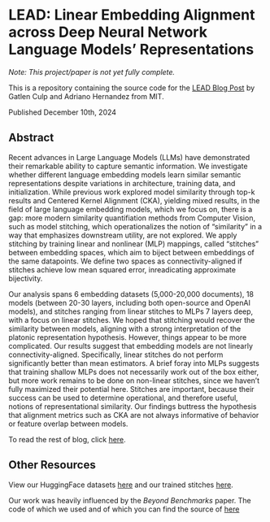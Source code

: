 # LEAD: Linear Embedding Alignment across Deep Neural Network Language Models’ Representations

_Note: This project/paper is not yet fully complete._

This is a repository containing the source code for the [LEAD Blog Post](https://gatlenculp.github.io/embedding_translation/) by Gatlen Culp and Adriano Hernandez from MIT.

Published December 10th, 2024

## Abstract

Recent advances in Large Language Models (LLMs) have demonstrated their remarkable ability to capture semantic information. We investigate whether different language embedding models learn similar semantic representations despite variations in architecture, training data, and initialization. While previous work explored model similarity through top-k results and Centered Kernel Alignment (CKA), yielding mixed results, in the field of large language embedding models, which we focus on, there is a gap: more modern similarity quantifiation methods from Computer Vision, such as model stitching, which operationalizes the notion of “similarity” in a way that emphasizes downstream utility, are not explored. We apply stitching by training linear and nonlinear (MLP) mappings, called “stitches” between embedding spaces, which aim to biject between embeddings of the same datapoints. We define two spaces as connectivity-aligned if stitches achieve low mean squared error, inreadicating approximate bijectivity.

Our analysis spans 6 embedding datasets (5,000-20,000 documents), 18 models (between 20-30 layers, including both open-source and OpenAI models), and stitches ranging from linear stitches to MLPs 7 layers deep, with a focus on linear stitches. We hoped that stitching would recover the similarity between models, aligning with a strong interpretation of the platonic representation hypothesis. However, things appear to be more complicated. Our results suggest that embedding models are not linearly connectivity-aligned. Specifically, linear stitches do not perform significantly better than mean estimators. A brief foray into MLPs suggests that training shallow MLPs does not necessarily work out of the box either, but more work remains to be done on non-linear stitches, since we haven’t fully maximized their potential here. Stitches are important, because their success can be used to determine operational, and therefore useful, notions of representational similarity. Our findings buttress the hypothesis that alignment metrics such as CKA are not always informative of behavior or feature overlap between models.

To read the rest of blog, click [here](https://gatlenculp.github.io/embedding_translation/).

## Other Resources

View our HuggingFace datasets [here](https://huggingface.co/datasets/GatlenCulp/LEAD-Embeddings) and our trained stitches [here](https://huggingface.co/GatlenCulp/LEAD-Stitch-Models).

Our work was heavily influenced by the _Beyond Benchmarks_ paper. The code of which we used and of which you can find the source of [here](https://github.com/casparil/embedding-model-similarity)
